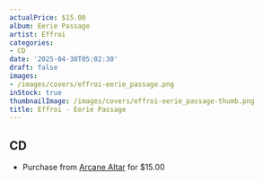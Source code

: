 ```yaml
---
actualPrice: $15.00
album: Eerie Passage
artist: Effroi
categories:
- CD
date: '2025-04-30T05:02:30'
draft: false
images:
- /images/covers/effroi-eerie_passage.png
inStock: true
thumbnailImage: /images/covers/effroi-eerie_passage-thumb.png
title: Effroi - Eerie Passage
---
```


## CD
* Purchase from [Arcane Altar](https://arcanealtar.bigcartel.com/product/effroi-eerie-passage-cd) for $15.00
